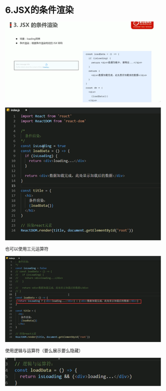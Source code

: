 # 6.JSX的条件渲染

![1628130541373](../../../.vuepress/public/images/1628130541373.png)

![1628130624674](../../../.vuepress/public/images/1628130624674.png)



也可以使用三元运算符

![1628130769501](../../../.vuepress/public/images/1628130769501.png)



使用逻辑与运算符（要么展示要么隐藏）

![1628130903074](../../../.vuepress/public/images/1628130903074.png)

